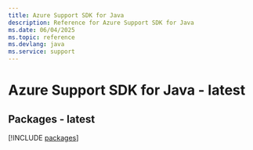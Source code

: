 ```yaml
---
title: Azure Support SDK for Java
description: Reference for Azure Support SDK for Java
ms.date: 06/04/2025
ms.topic: reference
ms.devlang: java
ms.service: support
---
```

# Azure Support SDK for Java - latest
## Packages - latest
[!INCLUDE [packages](support-index.md)]